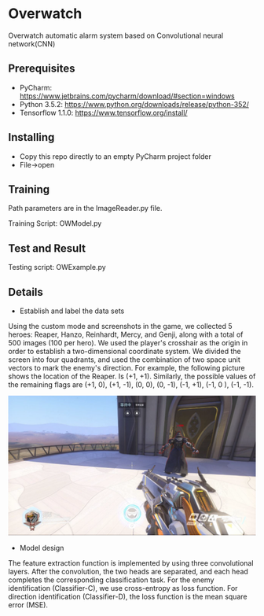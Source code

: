 # Overwatch
Overwatch automatic alarm system based on Convolutional neural network(CNN)

## Prerequisites
* PyCharm:  https://www.jetbrains.com/pycharm/download/#section=windows
* Python 3.5.2:  https://www.python.org/downloads/release/python-352/
* Tensorflow 1.1.0:  https://www.tensorflow.org/install/
## Installing

* Copy this repo directly to an empty PyCharm project folder
* File->open 

## Training

Path parameters are in the ImageReader.py file.

Training Script: OWModel.py

## Test and Result

Testing script: OWExample.py

## Details
* Establish and label the data sets

Using the custom mode and screenshots in the game, we collected 5 heroes: Reaper, Hanzo, Reinhardt, Mercy, and Genji, along with a total of 500 images (100 per hero). We used the player's crosshair as the origin in order to establish a two-dimensional coordinate system. We divided the screen into four quadrants, and used the combination of two space unit vectors to mark the enemy's direction. For example, the following picture shows the location of the Reaper. Is (+1, +1). Similarly, the possible values of the remaining flags are (+1, 0), (+1, -1), (0, 0), (0, -1), (-1, +1), (-1, 0 ), (-1, -1).

![image](readmeim.bmp)


* Model design

The feature extraction function is implemented by using three convolutional layers. After the convolution, the two heads are separated, and each head completes the corresponding classification task. For the enemy identification (Classifier-C), we use cross-entropy as loss function. For direction identification (Classifier-D), the loss function is the mean square error (MSE).




